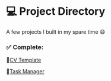 # :computer: Project Directory

A few projects I built in my spare time :smile:

### :white_check_mark: Complete:

:small_blue_diamond:[CV Template](https://github.com/noelledons/cv-template)

:small_blue_diamond:[Task Manager](https://github.com/noelledons/task-manager)


